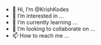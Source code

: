 - 👋 Hi, I’m @KrishKodes
- 👀 I’m interested in ...
- 🌱 I’m currently learning ...
- 💞️ I’m looking to collaborate on ...
- 📫 How to reach me ...

<!---
KrishKodes/KrishKodes is a ✨ special ✨ repository because its `README.md` (this file) appears on your GitHub profile.
You can click the Preview link to take a look at your changes.
--->

